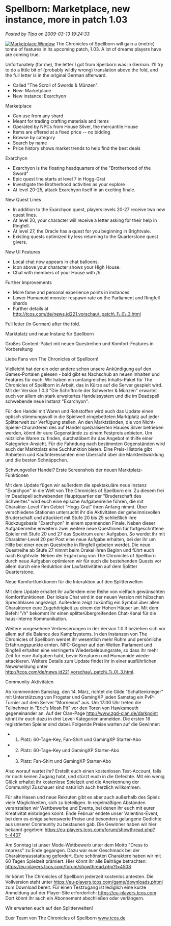 # Spellborn: Marketplace, new instance, more in patch 1.03

*Posted by Tipa on 2009-03-13 19:24:33*

[![](http://tcos.com/uploads/news/buy_window3.jpg "Marketplace Window")](http://tcos.com/uploads/news/buy_window3.jpg)
The Chronicles of Spellborn will gain a (metric) tonne of features in its upcoming patch, 1.03. A lot of dreams players have are coming true.

Unfortunately (for me), the letter I got from Spellborn was in German. I'll try to do a little bit of (probably wildly wrong) translation above the fold, and the full letter is in the original German afterward.

- Called "The Scroll of Swords & Münzen".
- New: Marketplace
- New instance: Exarchyon

Marketplace
- Can use from any shard
- Meant for trading crafting materials and items
- Operated by NPCs from House Silver, the mercantile House
- Items are offered at a fixed price -- no bidding
- Browse by category
- Search by name
- Price history shows market trends to help find the best deals

Exarchyon
- Exarchyon is the floating headquarters of the "Brotherhood of the Sword"
- Epic quest line starts at level 7 in Hogg-Grat
- Investigate the Brotherhood activities as your explore
- At level 20-25, attack Exarchyon itself in an exciting finale.

New Quest Lines
- In addition to the Exarchyon quest, players levels 20-27 receive two new quest lines.
- At level 20, your character will receive a letter asking for their help in Ringfell.
- At level 27, the Oracle has a quest for you beginning in Brightvale.
- Existing quests optimized by less returning to the Quarterstone quest givers.

New UI Features
- Local chat now appears in chat balloons.
- Icon above your character shows your High House.
- Chat with members of your House with /h.

Further Improvements
- More fame and personal experience points in instances
- Lower Humanoid monster respawn rate on the Parliament and Ringfell shards
- Further details at http://tcos.com/de/news,id221,vorschau\_patch\_1\_0\_3.html

Full letter (in German) after the fold.

Marktplatz und neue Instanz für Spellborn

Großes Content-Paket mit neuen Questreihen und Komfort-Features
in Vorbereitung

Liebe Fans von The Chronicles of Spellborn!

Vielleicht hat der ein oder andere schon unsere Ankündigung auf den Games-Portalen gelesen - bald gibt es Nachschub an neuen Inhalten und Features für euch. Wir haben ein umfangreiches Inhalts-Paket für The Chronicles of Spellborn in Arbeit, das in Kürze auf die Server gespielt wird. Mit der Version 1.0.3 "Die Schriftrolle der Schwerter & Münzen" erwartet euch vor allem ein stark erweitertes Handelssystem und die im Deadspell schwebende neue Instanz "Exarchyon".

Für den Handel mit Waren und Rohstoffen wird euch das Update einen optisch stimmungsvoll in die Spielwelt eingebetteten Marktplatz auf jeder Splitterwelt zur Verfügung stellen. An den Marktständen, die von Nicht-Spieler-Charakteren des auf Handel spezialisierten Hauses Silver betrieben werden, könnt ihr eure Gegenstände zu einem Festpreis anbieten. Um nützliche Waren zu finden, durchstöbert ihr das Angebot mithilfe einer Kategorien-Ansicht. Für die Fahndung nach bestimmten Gegenständen wird euch der Marktplatz eine Suchfunktion bieten. Eine Preis-Historie gibt Anbietern und Kaufinteressenten eine Übersicht über die Marktentwicklung und die besten Schnäppchen.
 
Schwungvoller Handel? Erste Screenshots der neuen Marktplatz-Funktionen

Mit dem Update fügen wir außerdem die spektakuläre neue Instanz "Exarchyon" in die Welt von The Chronicles of Spellborn ein. Zu diesem frei im Deadspell schwebenden Hauptquartier der "Bruderschaft des Schwertes" wird euch eine epische Aufgabenreihe führen, die mit Charakter-Level 7 im Gebiet "Hogg-Grat" ihren Anfang nimmt. Über verschiedene Stationen untersucht ihr die Aktivitäten der geheimnisvollen Bruderschaft und attackiert mit Stufe 20 bis 25 schließlich ihre Rückzugsbasis "Exarchyon" in einem spannenden Finale. Neben dieser Aufgabenreihe erweitern zwei weitere neue Questlinien für fortgeschrittene Spieler mit Stufe 20 und 27 das Spektrum eurer Aufgaben. So werdet ihr mit Charakter-Level 20 per Post eine neue Aufgabe erhalten, bei der ihr um Hilfe bei einer neuen Questreihe in Ringfell gebeten werdet. Die neue Questreihe ab Stufe 27 nimmt beim Orakel ihren Beginn und führt euch nach Brightvale. Neben der Ergänzung von The Chronicles of Spellborn durch neue Aufgaben optimieren wir für euch die bestehenden Quests vor allem durch eine Reduktion der Laufaktivitäten auf dem Splitter Quarterstone.
 
Neue Komfortfunktionen für die Interaktion auf den Splitterwelten

Mit dem Update erhaltet ihr außerdem eine Reihe von vielfach gewünschten Komfortfunktionen. Der lokale Chat wird in der neuen Version mit hübschen Sprechblasen angezeigt. Außerdem zeigt zukünftig ein Symbol über allen Charakteren eure Zugehörigkeit zu einem der Hohen Häuser an. Mit dem Befehl "/h" bekommt ihr einen splitterübergreifenden Chat-Kanal für die haus-interne Kommunikation.

Weitere vorgesehene Verbesserungen in der Version 1.0.3 beziehen sich vor allem auf die Balance des Kampfsystems. In den Instanzen von The Chronicles of Spellborn werdet ihr wesentlich mehr Ruhm und persönliche Erfahrungspunkte ernten. NPC-Gegner auf den Welten Parlament und Ringfell erhalten eine verringerte Wiederbelebungsrate, so dass ihr mehr Zeit für eure Aufgaben habt, bevor Kreaturen und Humanoide wieder attackieren. Weitere Details zum Update findet ihr in einer ausführlichen Newsmeldung unter
http://tcos.com/de/news,id221,vorschau\_patch\_1\_0\_3.html.

Community-Aktivitäten

Ab kommendem Samstag, den 14. März, richtet die Gilde "Schattenkrieger" mit Unterstützung von Frogster und GamingXP jeden Samstag ein PvP-Turnier auf dem Server "Mornexus" aus. Um 17:00 Uhr treten die Teilnehmer in "Eric's Mosh Pit" vor den Toren von Hawksmouth gegeneinander an. Auf der Clan-Page http://www.zgd-clan.de/darkpoint könnt ihr euch dazu in drei Level-Kategorien anmelden. Die ersten 16 registrierten Spieler sind dabei. Folgende Preise warten auf die Gewinner:

 * 1. Platz: 60-Tage-Key, Fan-Shirt und GamingXP Starter-Abo
 * 2. Platz: 60-Tage-Key und GamingXP Starter-Abo
 * 3. Platz: Fan-Shirt und GamingXP Starter-Abo

Also worauf wartet ihr? Erstellt euch einen kostenlosen Test-Account, falls ihr noch keinen Zugang habt, und stürzt euch in die Gefechte. Mit ein wenig Glück erhaltet ihr kostenlose Spielzeit und die Anerkennung der Community! Zuschauer sind natürlich auch herzlich willkommen.

Für alte Hasen und neue Rekruten gibt es aber auch außerhalb des Spiels viele Möglichkeiten, sich zu beteiligen. In regelmäßigen Abständen veranstalten wir Wettbewerbe und Events, bei denen ihr euch mit eurer Kreativität einbringen könnt. Ende Februar endete unser Valentins-Event, bei dem es einige sehenswerte Preise und besonders gelungene Gedichte aus unserer Community zu bestaunen gab. Die Gewinner haben wir hier bekannt gegeben:
https://eu-players.tcos.com/forum/showthread.php?t=4407

Am Sonntag ist unser Mode-Wettbewerb unter dem Motto "Dress to impress" zu Ende gegangen. Dazu war euer Geschmack bei der Charakterausstattung gefordert. Eure schönsten Charaktere haben wir mit 60 Tagen Spielzeit prämiert. Hier könnt ihr alle Beiträge betrachten:
https://eu-players.tcos.com/forum/showthread.php?t=4508

Ihr könnt The Chronicles of Spellborn jederzeit kostenlos antesten. Die Vollversion steht unter https://eu-players.tcos.com/game/downloads.phtml zum Download bereit. Für einen Testzugang ist lediglich eine kurze Anmeldung auf der Player-Site erforderlich: https://eu-players.tcos.com. Dort könnt ihr auch ein Abonnement abschließen oder verlängern.

Wir erwarten euch auf den Splitterwelten!

Euer Team von The Chronicles of Spellborn
www.tcos.de


